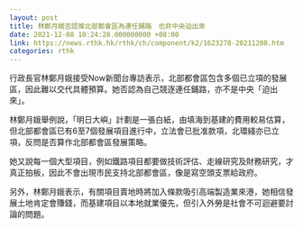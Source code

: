 ```yaml
---
layout: post
title: 林鄭月娥否認推北部都會區為連任鋪路　也非中央迫出來
date: 2021-12-08 10:24:28.000000000 +08:00
link: https://news.rthk.hk/rthk/ch/component/k2/1623278-20211208.htm
categories: rthk
---
```


行政長官林鄭月娥接受Now新聞台專訪表示，北部都會區包含多個已立項的發展區，因此難以交代具體預算。她否認為自己競逐連任鋪路，亦不是中央「迫出來」。

林鄭月娥舉例說，「明日大嶼」計劃是一張白紙，由填海到基建的費用較易估算，但北部都會區已有6至7個發展項目進行中，立法會已批准款項，北環綫亦已立項，反問是否算作北部都會區發展策略。

她又說每一個大型項目，例如鐵路項目都要做技術評估、走線研究及財務研究，才真正拍板，因此不會出現市民支持北部都會區，像是寫空頭支票給政府。

另外，林鄭月娥表示，有關項目賣地時將加入條款吸引高端製造業來港，她相信發展土地肯定會賺錢，而基建項目以本地就業優先，但引入外勞是社會不可迴避要討論的問題。

